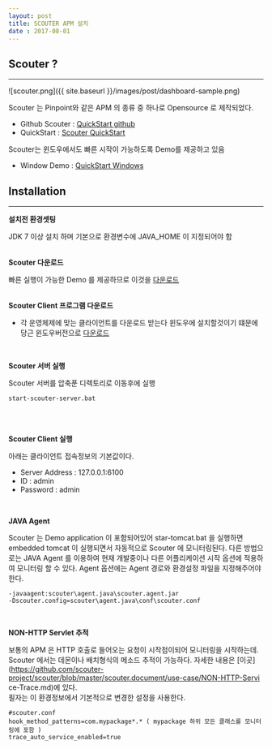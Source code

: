 ```yaml
---
layout: post
title: SCOUTER APM 설치
date : 2017-08-01
---
```


## Scouter ?
***
![scouter.png]({{ site.baseurl }}/images/post/dashboard-sample.png)

Scouter 는 Pinpoint와 같은 APM 의 종류 중 하나로 Opensource 로 제작되었다.
* Github Scouter : [QuickStart github](https://github.com/scouter-project/scouter)
* QuickStart : [Scouter QuickStart](https://github.com/scouter-project/scouter/blob/master/scouter.document/main/Quick-Start.md)

Scouter는 윈도우에서도 빠른 시작이 가능하도록 Demo를 제공하고 있음
* Window Demo : [QuickStart Windows](https://github.com/naver/pinpoint/blob/master/quickstart/README.Win.ko.md)

## Installation
***
**설치전 환경셋팅**

JDK 7 이상 설치 하며 기본으로 환경변수에 JAVA_HOME 이 지정되어야 함  
<br/>


**Scouter 다운로드** 

빠른 실행이 가능한 Demo 를 제공하므로 이것을 [다운로드](https://github.com/scouter-project/scouter-demo/releases/download/v1.7.1/demo-env1.zip)  
<br/>


**Scouter Client 프로그램 다운로드**
* 각 운영체제에 맞는 클라이언트를 다운로드 받는다 윈도우에 설치할것이기 떄문에 당근 윈도우버전으로 [다운로드](https://github.com/scouter-project/scouter/releases/download/v1.7.1/scouter.client.product-win32.win32.x86_64.zip)  
<br/>

**Scouter 서버 실행**

Scouter 서버를 압축푼 디렉토리로 이동후에  실행
```
start-scouter-server.bat
```
<br/><br/>

**Scouter Client 실행**

아래는 클라이언트 접속정보의 기본값이다.
* Server Address : 127.0.0.1:6100
* ID : admin
* Password : admin  
<br/>

**JAVA Agent**

Scouter 는 Demo application 이 포함되어있어 star-tomcat.bat 을 실행하면 embedded tomcat 이 실행되면서
자동적으로 Scouter 에 모니터링된다. 다른 방법으로는 JAVA Agent 를 이용하여 현재 개발중이나 다른 어플리케이션 시작 옵션에 적용하여 모니터링 할 수 있다. Agent 옵션에는 Agent 경로와 환경설정 파일을 지정해주어야한다.
```
-javaagent:scouter\agent.java\scouter.agent.jar  
-Dscouter.config=scouter\agent.java\conf\scouter.conf  
```
<br/>

**NON-HTTP Servlet 추적**

보통의 APM 은 HTTP 호출로 들어오는 요청이 시작점이되어  모니터링을 시작하는데. Scouter 에서는 데몬이나 배치형식의 메소드 추적이 가능하다. 자세한 내용은 [이곳](https://github.com/scouter-project/scouter/blob/master/scouter.document/use-case/NON-HTTP-Servi ce-Trace.md)에 있다.  
필자는 이 환경정보에서 기본적으로 변경한 설정을 사용한다.
```
#scouter.conf  
hook_method_patterns=com.mypackage*.* ( mypackage 하위 모든 클래스를 모니터링에 포함 )  
trace_auto_service_enabled=true
```